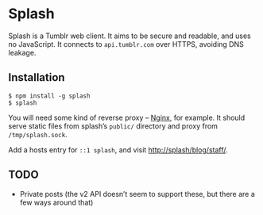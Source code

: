 Splash
======

Splash is a Tumblr web client. It aims to be secure and readable, and uses
no JavaScript. It connects to `api.tumblr.com` over HTTPS, avoiding DNS leakage.


Installation
------------

```shellsession
$ npm install -g splash
$ splash
```

You will need some kind of reverse proxy – [Nginx][], for example.
It should serve static files from splash’s `public/` directory and proxy from
`/tmp/splash.sock`.

Add a hosts entry for `::1 splash`, and visit
<http://splash/blog/staff/>.


TODO
----

 - Private posts (the v2 API doesn’t seem to support these, but there are a few
   ways around that)


  [Nginx]: https://nginx.org/
